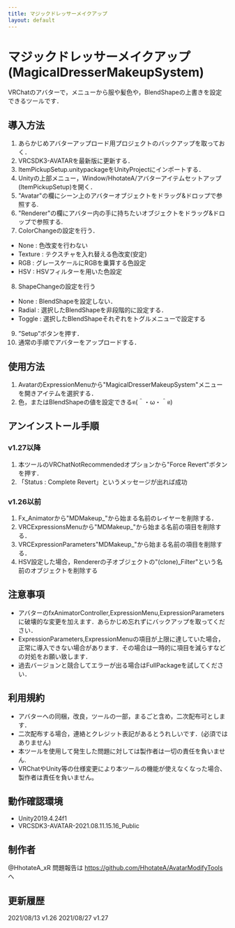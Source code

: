 ```yaml
---
title: マジックドレッサーメイクアップ
layout: default
---
```


# マジックドレッサーメイクアップ(MagicalDresserMakeupSystem)

VRChatのアバターで，メニューから服や髪色や，BlendShapeの上書きを設定できるツールです．

## 導入方法
1. あらかじめアバターアップロード用プロジェクトのバックアップを取っておく．
2. VRCSDK3-AVATARを最新版に更新する．
3. ItemPickupSetup.unitypackageをUnityProjectにインポートする．
4. Unityの上部メニュー，Window/HhotateA/アバターアイテムセットアップ(ItemPickupSetup)を開く．
5. "Avatar"の欄にシーン上のアバターオブジェクトをドラッグ&ドロップで参照する.
6. "Renderer"の欄にアバター内の手に持ちたいオブジェクトをドラッグ&ドロップで参照する.
7. ColorChangeの設定を行う．
- None : 色改変を行わない
- Texture : テクスチャを入れ替える色改変(安定)
- RGB : グレースケールにRGBを乗算する色設定
- HSV : HSVフィルターを用いた色設定
8. ShapeChangeの設定を行う
- None : BlendShapeを設定しない．
- Radial : 選択したBlendShapeを非段階的に設定する．
- Toggle : 選択したBlendShapeそれぞれをトグルメニューで設定する
9. ”Setup”ボタンを押す．
10. 通常の手順でアバターをアップロードする．

## 使用方法
1. AvatarのExpressionMenuから"MagicalDresserMakeupSystem"メニューを開きアイテムを選択する．
2. 色，またはBlendShapeの値を設定できるฅ(＾・ω・＾ฅ)

## アンインストール手順
### v1.27以降
1. 本ツールのVRChatNotRecommendedオプションから"Force Revert"ボタンを押す．
2. 「Status : Complete Revert」というメッセージが出れば成功
### v1.26以前
1. Fx_Animatorから"MDMakeup_"から始まる名前のレイヤーを削除する．
2. VRCExpressionsMenuから"MDMakeup_"から始まる名前の項目を削除する．
3. VRCExpressionParameters"MDMakeup_"から始まる名前の項目を削除する．
4. HSV設定した場合，Rendererの子オブジェクトの"(clone)_Filter"という名前のオブジェクトを削除する

## 注意事項
- アバターのfxAnimatorController,ExpressionMenu,ExpressionParametersに破壊的な変更を加えます．あらかじめ忘れずにバックアップを取ってください．
- ExpressionParameters,ExpressionMenuの項目が上限に達していた場合，正常に導入できない場合があります．その場合は一時的に項目を減らすなどの対処をお願い致します．
- 過去バージョンと競合してエラーが出る場合はFullPackageを試してください．

## 利用規約
- アバターへの同梱，改良，ツールの一部，まるごと含め，二次配布可とします．
- 二次配布する場合，連絡とクレジット表記があるとうれしいです．(必須ではありません)
- 本ツールを使用して発生した問題に対しては製作者は一切の責任を負いません.
- VRChatやUnity等の仕様変更により本ツールの機能が使えなくなった場合、製作者は責任を負いません。

## 動作確認環境
- Unity2019.4.24f1
- VRCSDK3-AVATAR-2021.08.11.15.16_Public

## 制作者
@HhotateA_xR
問題報告は https://github.com/HhotateA/AvatarModifyTools へ

## 更新履歴
2021/08/13 v1.26
2021/08/27 v1.27